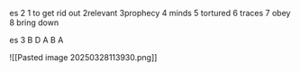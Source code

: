 
es 2
1 to get rid out
2relevant
3prophecy
4 minds
5 tortured
6  traces
7 obey
8 bring down

es 3
B D A B A


![[Pasted image 20250328113930.png]]